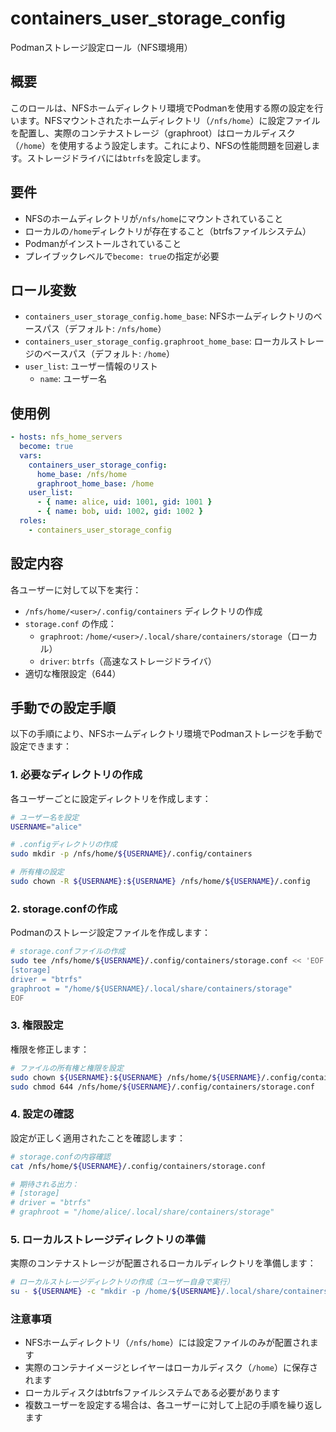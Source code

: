 # containers_user_storage_config

Podmanストレージ設定ロール（NFS環境用）

## 概要

このロールは、NFSホームディレクトリ環境でPodmanを使用する際の設定を行います。NFSマウントされたホームディレクトリ（`/nfs/home`）に設定ファイルを配置し、実際のコンテナストレージ（graphroot）はローカルディスク（`/home`）を使用するよう設定します。これにより、NFSの性能問題を回避します。ストレージドライバには`btrfs`を設定します。

## 要件

- NFSのホームディレクトリが`/nfs/home`にマウントされていること
- ローカルの`/home`ディレクトリが存在すること（btrfsファイルシステム）
- Podmanがインストールされていること
- プレイブックレベルで`become: true`の指定が必要

## ロール変数

- `containers_user_storage_config.home_base`: NFSホームディレクトリのベースパス（デフォルト: `/nfs/home`）
- `containers_user_storage_config.graphroot_home_base`: ローカルストレージのベースパス（デフォルト: `/home`）
- `user_list`: ユーザー情報のリスト
  - `name`: ユーザー名

## 使用例

```yaml
- hosts: nfs_home_servers
  become: true
  vars:
    containers_user_storage_config:
      home_base: /nfs/home
      graphroot_home_base: /home
    user_list:
      - { name: alice, uid: 1001, gid: 1001 }
      - { name: bob, uid: 1002, gid: 1002 }
  roles:
    - containers_user_storage_config
```

## 設定内容

各ユーザーに対して以下を実行：
- `/nfs/home/<user>/.config/containers` ディレクトリの作成
- `storage.conf` の作成：
  - `graphroot`: `/home/<user>/.local/share/containers/storage`（ローカル）
  - `driver`: `btrfs`（高速なストレージドライバ）
- 適切な権限設定（644）

## 手動での設定手順

以下の手順により、NFSホームディレクトリ環境でPodmanストレージを手動で設定できます：

### 1. 必要なディレクトリの作成

各ユーザーごとに設定ディレクトリを作成します：

```bash
# ユーザー名を設定
USERNAME="alice"

# .configディレクトリの作成
sudo mkdir -p /nfs/home/${USERNAME}/.config/containers

# 所有権の設定
sudo chown -R ${USERNAME}:${USERNAME} /nfs/home/${USERNAME}/.config
```

### 2. storage.confの作成

Podmanのストレージ設定ファイルを作成します：

```bash
# storage.confファイルの作成
sudo tee /nfs/home/${USERNAME}/.config/containers/storage.conf << 'EOF'
[storage]
driver = "btrfs"
graphroot = "/home/${USERNAME}/.local/share/containers/storage"
EOF
```

### 3. 権限設定

権限を修正します：

```bash
# ファイルの所有権と権限を設定
sudo chown ${USERNAME}:${USERNAME} /nfs/home/${USERNAME}/.config/containers/storage.conf
sudo chmod 644 /nfs/home/${USERNAME}/.config/containers/storage.conf
```

### 4. 設定の確認

設定が正しく適用されたことを確認します：

```bash
# storage.confの内容確認
cat /nfs/home/${USERNAME}/.config/containers/storage.conf

# 期待される出力：
# [storage]
# driver = "btrfs"
# graphroot = "/home/alice/.local/share/containers/storage"
```

### 5. ローカルストレージディレクトリの準備

実際のコンテナストレージが配置されるローカルディレクトリを準備します：

```bash
# ローカルストレージディレクトリの作成（ユーザー自身で実行）
su - ${USERNAME} -c "mkdir -p /home/${USERNAME}/.local/share/containers/storage"
```

### 注意事項

- NFSホームディレクトリ（`/nfs/home`）には設定ファイルのみが配置されます
- 実際のコンテナイメージとレイヤーはローカルディスク（`/home`）に保存されます
- ローカルディスクはbtrfsファイルシステムである必要があります
- 複数ユーザーを設定する場合は、各ユーザーに対して上記の手順を繰り返します